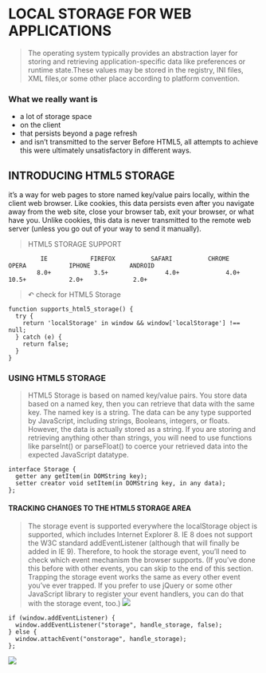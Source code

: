 # LOCAL STORAGE FOR WEB APPLICATIONS
>  The operating system typically provides an abstraction layer for storing and retrieving application-specific data like preferences or runtime state.These values may be 
stored in the registry, INI files, XML files,or some other place according to platform convention.

### What we really want is

- a lot of storage space
- on the client
- that persists beyond a page refresh
- and isn’t transmitted to the server
Before HTML5, all attempts to achieve this were ultimately unsatisfactory in different ways.

## INTRODUCING HTML5 STORAGE
it’s a way for web pages to store named key/value pairs locally, within the client web browser. Like cookies, this data persists even after you navigate away from the web site, 
close your browser tab, exit your browser, or what have you. Unlike cookies, this data is never transmitted to the remote web server (unless you go out of your way to send it manually).

> HTML5 STORAGE SUPPORT

             IE            FIREFOX          SAFARI        	CHROME	      OPERA	           IPHONE	        ANDROID
            8.0+          	3.5+	            4.0+	         4.0+	       10.5+          	2.0+	          2.0+
            
            
 > ↶ check for HTML5 Storage
```
function supports_html5_storage() {
  try {
    return 'localStorage' in window && window['localStorage'] !== null;
  } catch (e) {
    return false;
  }
}
```

### USING HTML5 STORAGE
> HTML5 Storage is based on named key/value pairs. You store data based on a named key, then you can retrieve that data with the same key. The named key is a string. 
The data can be any type supported by JavaScript, including strings, Booleans, integers, or floats. However, the data is actually stored as a string. 
If you are storing and retrieving anything other than strings, you will need to use functions like parseInt() or parseFloat() to coerce your retrieved data 
into the expected JavaScript datatype.

```
interface Storage {
  getter any getItem(in DOMString key);
  setter creator void setItem(in DOMString key, in any data);
};
```

#### TRACKING CHANGES TO THE HTML5 STORAGE AREA
> The storage event is supported everywhere the localStorage object is supported, which includes Internet Explorer 8. IE 8 does not support the W3C standard addEventListener 
(although that will finally be added in IE 9). Therefore, to hook the storage event, you’ll need to check which event mechanism the browser supports.
(If you’ve done this before with other events, you can skip to the end of this section. Trapping the storage event works the same as every other event you’ve ever trapped.
If you prefer to use jQuery or some other JavaScript library to register your event handlers, you can do that with the storage event, too.)
![](https://image.slidesharecdn.com/html5localstorage-140511235722-phpapp01/95/html5-local-storage-12-638.jpg?cb=1399852926)
```
if (window.addEventListener) {
  window.addEventListener("storage", handle_storage, false);
} else {
  window.attachEvent("onstorage", handle_storage);
};
```

![](https://docs.microsoft.com/en-us/azure/storage/blobs/media/storage-blob-event-overview/event-grid-functional-model.png)
